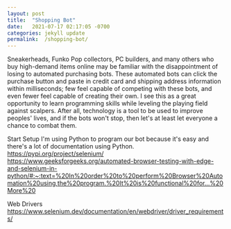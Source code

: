 ```yaml
---
layout:	post
title:	"Shopping Bot"
date:	2021-07-17 02:17:05 -0700
categories:	jekyll update
permalink:	/shopping-bot/
---
```


Sneakerheads, Funko Pop collectors, PC builders, and many others who buy high-demand items online may be familiar with the disappointment of losing to automated purchasing bots. These automated bots can click the purchase button and paste in credit card and shipping address information within milliseconds; few feel capable of competing with these bots, and even fewer feel capable of creating their own. I see this as a great opportunity to learn programming skills while leveling the playing field against scalpers. After all, technology is a tool to be used to improve peoples' lives, and if the bots won't stop, then let's at least let everyone a chance to combat them.

Start
Setup
I'm using Python to program our bot because it's easy and there's a lot of documentation using Python.
https://pypi.org/project/selenium/ 
https://www.geeksforgeeks.org/automated-browser-testing-with-edge-and-selenium-in-python/#:~:text=%20In%20order%20to%20perform%20Browser%20Automation%20using,the%20program.%20It%20is%20functional%20for...%20More%20

Web Drivers
https://www.selenium.dev/documentation/en/webdriver/driver_requirements/
 
